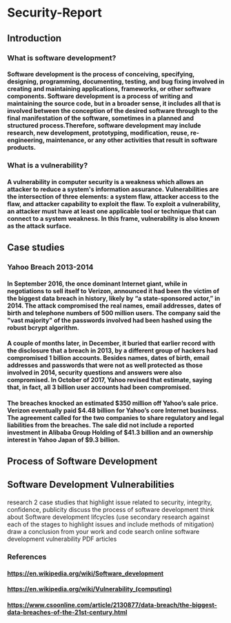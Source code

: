 # Security-Report
## Introduction
### What is software development?
#### Software development is the process of conceiving, specifying, designing, programming, documenting, testing, and bug fixing involved in creating and maintaining applications, frameworks, or other software components. Software development is a process of writing and maintaining the source code, but in a broader sense, it includes all that is involved between the conception of the desired software through to the final manifestation of the software, sometimes in a planned and structured process.Therefore, software development may include research, new development, prototyping, modification, reuse, re-engineering, maintenance, or any other activities that result in software products.

### What is a vulnerability?
#### A vulnerability in computer security is a weakness which allows an attacker to reduce a system's information assurance. Vulnerabilities are the intersection of three elements: a system flaw, attacker access to the flaw, and attacker capability to exploit the flaw. To exploit a vulnerability, an attacker must have at least one applicable tool or technique that can connect to a system weakness. In this frame, vulnerability is also known as the attack surface.

## Case studies 
### Yahoo Breach 2013-2014
#### In September 2016, the once dominant Internet giant, while in negotiations to sell itself to Verizon, announced it had been the victim of the biggest data breach in history, likely by “a state-sponsored actor,” in 2014. The attack compromised the real names, email addresses, dates of birth and telephone numbers of 500 million users. The company said the "vast majority" of the passwords involved had been hashed using the robust bcrypt algorithm.

#### A couple of months later, in December, it buried that earlier record with the disclosure that a breach in 2013, by a different group of hackers had compromised 1 billion accounts. Besides names, dates of birth, email addresses and passwords that were not as well protected as those involved in 2014, security questions and answers were also compromised. In October of 2017, Yahoo revised that estimate, saying that, in fact, all 3 billion user accounts had been compromised.

#### The breaches knocked an estimated $350 million off Yahoo’s sale price. Verizon eventually paid $4.48 billion for Yahoo’s core Internet business. The agreement called for the two companies to share regulatory and legal liabilities from the breaches. The sale did not include a reported investment in Alibaba Group Holding of $41.3 billion and an ownership interest in Yahoo Japan of $9.3 billion.

## Process of Software Development
####

## Software Development Vulnerabilities
####

research 2 case studies that highlight issue related to security, integrity, confidence, publicity
discuss the process of software development think about Software development lifcycles (use secondary research against each of the stages to highlight issues and include methods of mitigation) 
draw a conclusion from your work and code
search online software development vulnerability PDF articles

### References
#### https://en.wikipedia.org/wiki/Software_development
#### https://en.wikipedia.org/wiki/Vulnerability_(computing)
#### https://www.csoonline.com/article/2130877/data-breach/the-biggest-data-breaches-of-the-21st-century.html
